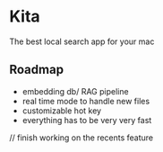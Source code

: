 # Kita

The best local search app for your mac

## Roadmap

- embedding db/ RAG pipeline
- real time mode to handle new files
- customizable hot key
- everything has to be very very fast

// finish working on the recents feature
